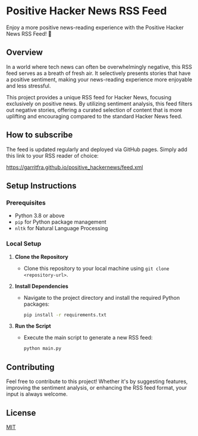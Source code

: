 # Positive Hacker News RSS Feed

Enjoy a more positive news-reading experience with the Positive Hacker News RSS Feed! 🌟

## Overview

In a world where tech news can often be overwhelmingly negative, this RSS feed serves as a breath of fresh air. It selectively presents stories that have a positive sentiment, making your news-reading experience more enjoyable and less stressful.

This project provides a unique RSS feed for Hacker News, focusing exclusively on positive news. By utilizing sentiment analysis, this feed filters out negative stories, offering a curated selection of content that is more uplifting and encouraging compared to the standard Hacker News feed.

## How to subscribe

The feed is updated regularly and deployed via GitHub pages. Simply add this link to your RSS reader of choice:

https://garritfra.github.io/positive_hackernews/feed.xml

## Setup Instructions

### Prerequisites
- Python 3.8 or above
- `pip` for Python package management
- `nltk` for Natural Language Processing

### Local Setup

1. **Clone the Repository**
   - Clone this repository to your local machine using `git clone <repository-url>`.

2. **Install Dependencies**
   - Navigate to the project directory and install the required Python packages:
     ```bash
     pip install -r requirements.txt
     ```

3. **Run the Script**
   - Execute the main script to generate a new RSS feed:
     ```bash
     python main.py
     ```

## Contributing

Feel free to contribute to this project! Whether it's by suggesting features, improving the sentiment analysis, or enhancing the RSS feed format, your input is always welcome.

## License

[MIT](./LICENSE)
